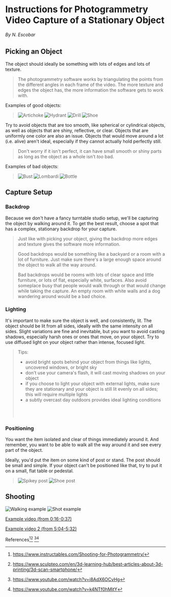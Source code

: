 # Instructions for Photogrammetry Video Capture of a Stationary Object
###### By N. Escobar

## Picking an Object
The object should ideally be something with lots of edges 
and lots of texture.

> The photogrammetry software works by triangulating the 
> points from the different angles in each frame of the 
> video. The more texture and edges the object has, the 
> more information the software gets to work with.

Examples of good objects:

> ![Artichoke](img/artichoke.png)
> ![Hydrant](img/hydrant.png)
> ![Drill](img/drill.png)
> ![Shoe](img/shoe1.jpeg)

Try to avoid objects that are too smooth, like spherical 
or cylindrical objects, as well as objects that are
shiny, reflective, or clear. Objects that are uniformly 
one color are also an issue. Objects that would move 
around a lot (i.e. alive) aren't ideal, especially if they
cannot actually hold perfectly still.

> Don't worry if it isn't perfect, it can have small smooth 
> or shiny parts as long as the object as a whole isn't 
> *too* bad.

Examples of bad objects:

> ![Bust](img/bust.png)
> ![Lombardi](img/lombardi.jpg)
> ![Bottle](img/bottle.jpeg)

## Capture Setup

### Backdrop

Because we don't have a fancy turntable studio setup, we'll
be capturing the object by walking around it. To get the best
result, choose a spot that has a complex, stationary 
backdrop for your capture.

> Just like with picking your object, giving the backdrop
> more edges and texture gives the software more information.
> 
> Good backdrops would be something like a backyard or a
> room with a lot of furniture. Just make sure there's a
> large enough space around the object to walk all the way
> around.
> 
> Bad backdrops would be rooms with lots of clear space and
> little furniture, or lots of flat, especially white, surfaces. 
> Also avoid someplace busy that people would walk through or 
> that would change while taking the capture. An empty room 
> with white walls and a dog wandering around would be a bad 
> choice.

### Lighting

It's important to make sure the object is well, and 
consistently, lit. The object should be lit from all sides,
ideally with the same intensity on all sides. Slight
variations are fine and inevitable, but you want to avoid
casting shadows, especially harsh ones or ones that move, 
on your object. Try to use diffused light on your object
rather than intense, focused light.

> Tips:
> - avoid bright spots behind your object from things like
lights, uncovered windows, or bright sky
> - don't use your camera's flash, it will cast moving shadows
on your object
> - if you choose to light your object with external lights, 
make sure they are stationary and your object is still lit 
evenly on all sides; this will require multiple lights
> - a subtly overcast day outdoors provides ideal lighting 
conditions
> <br/>
> <br/>

### Positioning
You want the item isolated and clear of things immediately
around it. And remember, you want to be able to walk all the 
way around it and see every part of the object.

Ideally, you'd put the item on some kind of post or stand. 
The post should be small and simple. If your object can't be 
positioned like that, try to put it on a small, flat table or
pedestal.

>![Spikey post](img/spikyPost.png)
>![Shoe post](img/shoe2.jpeg)

## Shooting

![Walking example](img/walking.gif)
![Shot example](img/view.gif)


[Example video (from 0:16-0:37)](https://youtu.be/i8AdX6OCvHg?t=16)

[Example video 2 (from 5:04-5:32)](https://youtu.be/k4NTf0hMjtY?t=304)

References[^a][^b] [^2][^3]

[^a]: https://www.instructables.com/Shooting-for-Photogrammetry/
[^b]: https://www.sculpteo.com/en/3d-learning-hub/best-articles-about-3d-printing/3d-scan-smartphone/

[^2]: https://www.youtube.com/watch?v=i8AdX6OCvHg
[^3]: https://www.youtube.com/watch?v=k4NTf0hMjtY
